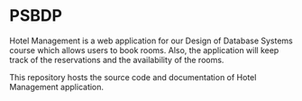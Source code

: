 # PSBDP

Hotel Management is a web application for our Design of Database Systems course which allows users to book rooms. Also, the application
will keep track of the reservations and the availability of the rooms.

This repository hosts the source code and documentation of Hotel Management application.
